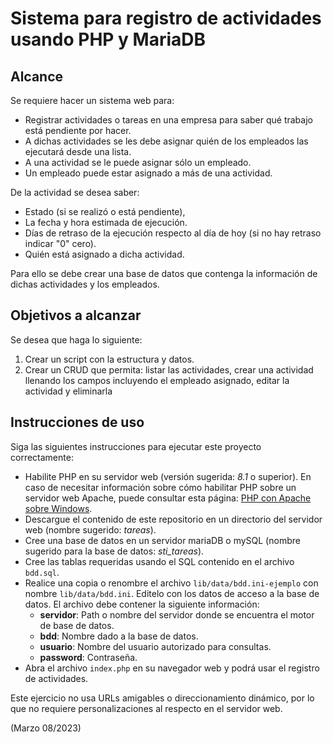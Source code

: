 # Sistema para registro de actividades usando PHP y MariaDB

## Alcance

Se requiere hacer un sistema web para:

* Registrar actividades o tareas en una empresa para saber qué trabajo está pendiente por hacer.
* A dichas actividades se les debe asignar quién de los empleados las ejecutará desde una lista.
* A una actividad se le puede asignar sólo un empleado.
* Un empleado puede estar asignado a más de una actividad.

De la actividad se desea saber:

* Estado (si se realizó o está pendiente),
* La fecha y hora estimada de ejecución.
* Días de retraso de la ejecución respecto al día de hoy (si no hay retraso indicar "0" cero).
* Quién está asignado a dicha actividad.

Para ello se debe crear una base de datos que contenga la información de dichas actividades
y los empleados.

## Objetivos a alcanzar

Se desea que haga lo siguiente:

1. Crear un script con la estructura y datos.
2. Crear un CRUD que permita: listar las actividades, crear una actividad llenando los
   campos incluyendo el empleado asignado, editar la actividad y eliminarla

## Instrucciones de uso

Siga las siguientes instrucciones para ejecutar este proyecto correctamente:

* Habilite PHP en su servidor web (versión sugerida: *8.1* o superior). En caso de necesitar información sobre
  cómo habilitar PHP sobre un servidor web Apache, puede consultar esta página:
  [PHP con Apache sobre Windows](https://micode-manager.blogspot.com/2023/01/php-con-apache-sobre-windows.html).
* Descargue el contenido de este repositorio en un directorio del servidor web (nombre sugerido: *tareas*).
* Cree una base de datos en un servidor mariaDB o mySQL (nombre sugerido para la base de datos: *sti_tareas*).
* Cree las tablas requeridas usando el SQL contenido en el archivo `bdd.sql`.
* Realice una copia o renombre el archivo `lib/data/bdd.ini-ejemplo` con nombre `lib/data/bdd.ini`. Editelo
  con los datos de acceso a la base de datos. El archivo debe contener la siguiente información:
	 * **servidor**: Path o nombre del servidor donde se encuentra el motor de base de datos.
	 * **bdd**: Nombre dado a la base de datos.
	 * **usuario**: Nombre del usuario autorizado para consultas.
	 * **password**: Contraseña.
* Abra el archivo `index.php` en su navegador web y podrá usar el registro de actividades.

Este ejercicio no usa URLs amigables o direccionamiento dinámico, por lo que no requiere personalizaciones al
respecto en el servidor web.

(Marzo 08/2023)